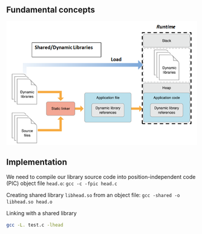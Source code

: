 ## Fundamental concepts

![](Images/shared_library.png)

## Implementation

We need to compile our library source code into position-independent code (PIC) object file ``head.o``: ``gcc -c -fpic head.c``

Creating shared library ``libhead.so`` from an object file: ``gcc -shared -o libhead.so head.o``

Linking with a shared library

```sh
gcc -L. test.c -lhead
```
